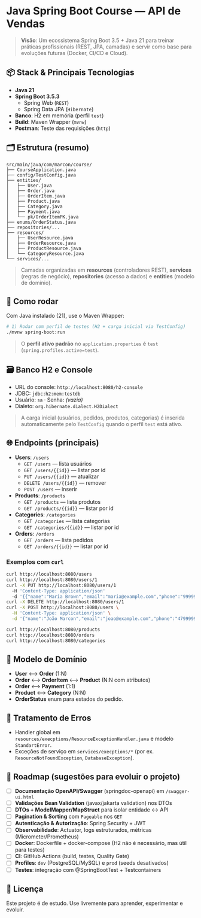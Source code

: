 # Java Spring Boot Course — API de Vendas

> **Visão**: Um ecossistema Spring Boot 3.5 + Java 21 para treinar práticas profissionais (REST, JPA, camadas) e servir como base para evoluções futuras (Docker, CI/CD e Cloud).

## 📦 Stack & Principais Tecnologias
- **Java 21**
- **Spring Boot 3.5.3**
  - Spring Web (`REST`)
  - Spring Data JPA (`Hibernate`)
- **Banco**: H2 em memória (perfil `test`)
- **Build**: Maven Wrapper (`mvnw`)
- **Postman**: Teste das requisições (`http`)

## 🗂️ Estrutura (resumo)
```
src/main/java/com/marcon/course/
├── CourseApplication.java
├── config/TestConfig.java
├── entities/
│   ├── User.java
│   ├── Order.java
│   ├── OrderItem.java
│   ├── Product.java
│   ├── Category.java
│   ├── Payment.java
│   └── pk/OrderItemPK.java
├── enums/OrderStatus.java
├── repositories/...
├── resources/
│   ├── UserResource.java
│   ├── OrderResource.java
│   ├── ProductResource.java
│   └── CategoryResource.java
└── services/...
```
> Camadas organizadas em **resources** (controladores REST), **services** (regras de negócio), **repositories** (acesso a dados) e **entities** (modelo de domínio).

## 🚀 Como rodar
Com Java instalado (21), use o Maven Wrapper:

```bash
# 1) Rodar com perfil de testes (H2 + carga inicial via TestConfig)
./mvnw spring-boot:run
```

> O **perfil ativo padrão** no `application.properties` é `test` (`spring.profiles.active=test`).

## 🗃️ Banco H2 e Console
- URL do console: `http://localhost:8080/h2-console`
- JDBC: `jdbc:h2:mem:testdb`  
- Usuário: `sa` · Senha: *(vazia)*  
- Dialeto: `org.hibernate.dialect.H2Dialect`  
> A carga inicial (usuários, pedidos, produtos, categorias) é inserida automaticamente pelo `TestConfig` quando o perfil `test` está ativo.

## 🌐 Endpoints (principais)
- **Users**: `/users`
  - `GET /users` — lista usuários
  - `GET /users/{{id}}` — listar por id
  - `PUT /users/{{id}}` — atualizar
  - `DELETE /users/{{id}}` — remover
  - `POST /users` — inserir
- **Products**: `/products`
  - `GET /products` — lista produtos
  - `GET /products/{{id}}` — listar por id
- **Categories**: `/categories`
  - `GET /categories` — lista categorias
  - `GET /categories/{{id}}` — listar por id
- **Orders**: `/orders`
  - `GET /orders` — lista pedidos
  - `GET /orders/{{id}}` — listar por id

### Exemplos com `curl`
```bash
curl http://localhost:8080/users
curl http://localhost:8080/users/1
curl -X PUT http://localhost:8080/users/1
  -H 'Content-Type: application/json'
  -d '{{"name":"Maria Brown","email":"maria@example.com","phone":"999999999","password":"123456"}}'
curl -X DELETE http://localhost:8080/users/1
curl -X POST http://localhost:8080/users \
  -H 'Content-Type: application/json' \
  -d '{"name":"João Marcon","email":"joao@example.com","phone":"47999999999","password":"123456"}'

curl http://localhost:8080/products
curl http://localhost:8080/orders
curl http://localhost:8080/categories
```

## 🧱 Modelo de Domínio
- **User** ⟷ **Order** (1:N)  
- **Order** ⟷ **OrderItem** ⟷ **Product** (N:N com atributos)  
- **Order** ⟷ **Payment** (1:1)  
- **Product** ⟷ **Category** (N:N)  
- **OrderStatus** enum para estados do pedido.

## 🔐 Tratamento de Erros
- Handler global em `resources/execptions/ResourceExceptionHandler.java` e modelo `StandartError`.
- Exceções de serviço em `services/execptions/*` (por ex. `ResourceNotFoundException`, `DatabaseException`).

## 🧭 Roadmap (sugestões para evoluir o projeto)
- [ ] **Documentação OpenAPI/Swagger** (springdoc-openapi) em `/swagger-ui.html`
- [ ] **Validações Bean Validation** (javax/jakarta validation) nos DTOs
- [ ] **DTOs + ModelMapper/MapStruct** para isolar entidade ↔ API
- [ ] **Pagination & Sorting** com `Pageable` nos `GET`
- [ ] **Autenticação & Autorização**: Spring Security + JWT
- [ ] **Observabilidade**: Actuator, logs estruturados, métricas (Micrometer/Prometheus)
- [ ] **Docker**: Dockerfile + docker-compose (H2 não é necessário, mas útil para testes)
- [ ] **CI**: GitHub Actions (build, testes, Quality Gate)
- [ ] **Profiles**: `dev` (PostgreSQL/MySQL) e `prod` (seeds desativados)
- [ ] **Testes**: integração com @SpringBootTest + Testcontainers

## 📝 Licença
Este projeto é de estudo. Use livremente para aprender, experimentar e evoluir.

